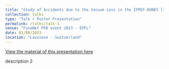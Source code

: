 ```yaml
---
title: "Study of Accidents due to the Vacuum Loss in the IFMIF-DONES linear accelerator by means of the MuVacAS Setup"
collection: talks
type: "Talk + Poster Presentation"
permalink: /talks/talk-1
venue: "FuseNet PhD event 2023 - EPFL"
date: 01/08/2023
location: "Laussane - Switzerland"
---
```


[View the material of this presentation here](http://andimec.github.io/files/talks/talk-1)

description 2
